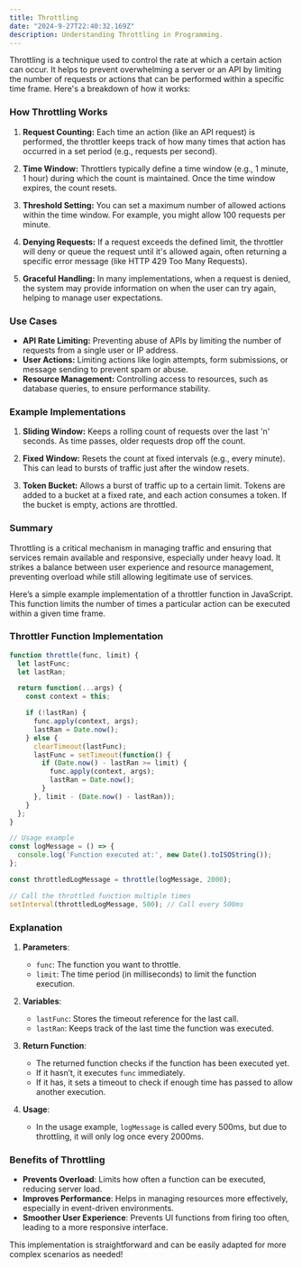 ```yaml
---
title: Throttling
date: "2024-9-27T22:40:32.169Z"
description: Understanding Throttling in Programming.
---
```


Throttling is a technique used to control the rate at which a certain action can occur. It helps to prevent overwhelming a server or an API by limiting the number of requests or actions that can be performed within a specific time frame. Here's a breakdown of how it works:

### How Throttling Works

1. **Request Counting:** Each time an action (like an API request) is performed, the throttler keeps track of how many times that action has occurred in a set period (e.g., requests per second).

2. **Time Window:** Throttlers typically define a time window (e.g., 1 minute, 1 hour) during which the count is maintained. Once the time window expires, the count resets.

3. **Threshold Setting:** You can set a maximum number of allowed actions within the time window. For example, you might allow 100 requests per minute.

4. **Denying Requests:** If a request exceeds the defined limit, the throttler will deny or queue the request until it's allowed again, often returning a specific error message (like HTTP 429 Too Many Requests).

5. **Graceful Handling:** In many implementations, when a request is denied, the system may provide information on when the user can try again, helping to manage user expectations.

### Use Cases

- **API Rate Limiting:** Preventing abuse of APIs by limiting the number of requests from a single user or IP address.
- **User Actions:** Limiting actions like login attempts, form submissions, or message sending to prevent spam or abuse.
- **Resource Management:** Controlling access to resources, such as database queries, to ensure performance stability.

### Example Implementations

1. **Sliding Window:** Keeps a rolling count of requests over the last 'n' seconds. As time passes, older requests drop off the count.
  
2. **Fixed Window:** Resets the count at fixed intervals (e.g., every minute). This can lead to bursts of traffic just after the window resets.

3. **Token Bucket:** Allows a burst of traffic up to a certain limit. Tokens are added to a bucket at a fixed rate, and each action consumes a token. If the bucket is empty, actions are throttled.

### Summary

Throttling is a critical mechanism in managing traffic and ensuring that services remain available and responsive, especially under heavy load. It strikes a balance between user experience and resource management, preventing overload while still allowing legitimate use of services.

Here’s a simple example implementation of a throttler function in JavaScript. This function limits the number of times a particular action can be executed within a given time frame.

### Throttler Function Implementation

```javascript
function throttle(func, limit) {
  let lastFunc;
  let lastRan;

  return function(...args) {
    const context = this;

    if (!lastRan) {
      func.apply(context, args);
      lastRan = Date.now();
    } else {
      clearTimeout(lastFunc);
      lastFunc = setTimeout(function() {
        if (Date.now() - lastRan >= limit) {
          func.apply(context, args);
          lastRan = Date.now();
        }
      }, limit - (Date.now() - lastRan));
    }
  };
}

// Usage example
const logMessage = () => {
  console.log('Function executed at:', new Date().toISOString());
};

const throttledLogMessage = throttle(logMessage, 2000);

// Call the throttled function multiple times
setInterval(throttledLogMessage, 500); // Call every 500ms
```

### Explanation

1. **Parameters**:
   - `func`: The function you want to throttle.
   - `limit`: The time period (in milliseconds) to limit the function execution.

2. **Variables**:
   - `lastFunc`: Stores the timeout reference for the last call.
   - `lastRan`: Keeps track of the last time the function was executed.

3. **Return Function**:
   - The returned function checks if the function has been executed yet.
   - If it hasn’t, it executes `func` immediately.
   - If it has, it sets a timeout to check if enough time has passed to allow another execution.

4. **Usage**:
   - In the usage example, `logMessage` is called every 500ms, but due to throttling, it will only log once every 2000ms.

### Benefits of Throttling

- **Prevents Overload**: Limits how often a function can be executed, reducing server load.
- **Improves Performance**: Helps in managing resources more effectively, especially in event-driven environments.
- **Smoother User Experience**: Prevents UI functions from firing too often, leading to a more responsive interface.

This implementation is straightforward and can be easily adapted for more complex scenarios as needed!
